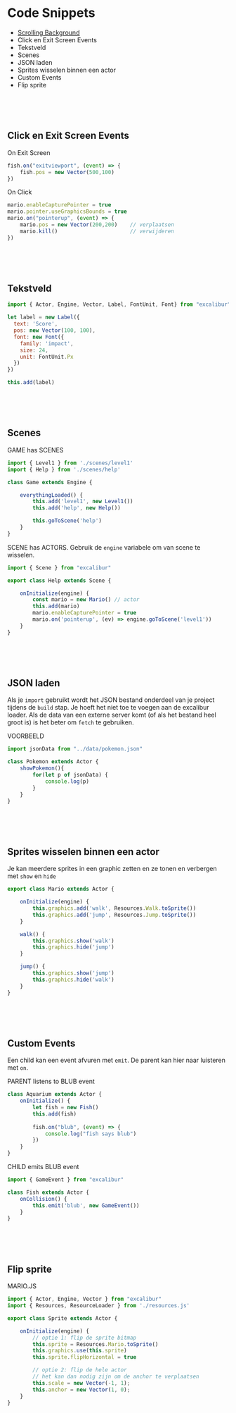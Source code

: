 
# Code Snippets

- [Scrolling Background](./scrolling.md)
- Click en Exit Screen Events
- Tekstveld
- Scenes
- JSON laden
- Sprites wisselen binnen een actor
- Custom Events
- Flip sprite

<br><br><br>

## Click en Exit Screen Events

On Exit Screen
```javascript
fish.on("exitviewport", (event) => {
    fish.pos = new Vector(500,100)
})
```
On Click
```javascript
mario.enableCapturePointer = true
mario.pointer.useGraphicsBounds = true
mario.on("pointerup", (event) => {
    mario.pos = new Vector(200,200)    // verplaatsen
    mario.kill()                       // verwijderen
})
```
<br><br><br>

## Tekstveld

```javascript
import { Actor, Engine, Vector, Label, FontUnit, Font} from "excalibur";

let label = new Label({
  text: 'Score',
  pos: new Vector(100, 100),
  font: new Font({
    family: 'impact',
    size: 24,
    unit: FontUnit.Px
  })
})

this.add(label)
```

<br><br><br>

## Scenes

GAME has SCENES
```javascript
import { Level1 } from './scenes/level1'
import { Help } from './scenes/help'

class Game extends Engine {

    everythingLoaded() {
        this.add('level1', new Level1())
        this.add('help', new Help())

        this.goToScene('help')
    }
}
```
SCENE has ACTORS.
Gebruik de `engine` variabele om van scene te wisselen.
```javascript
import { Scene } from "excalibur"

export class Help extends Scene {

    onInitialize(engine) {
        const mario = new Mario() // actor
        this.add(mario)
        mario.enableCapturePointer = true
        mario.on('pointerup', (ev) => engine.goToScene('level1'))
    }
}
```

<br><br><br>


## JSON laden

Als je `import` gebruikt wordt het JSON bestand onderdeel van je project tijdens de `build` stap. Je hoeft het niet toe te voegen aan de excalibur loader. Als de data van een externe server komt (of als het bestand heel groot is) is het beter om `fetch` te gebruiken.

VOORBEELD

```javascript
import jsonData from "../data/pokemon.json"

class Pokemon extends Actor {
    showPokemon(){
        for(let p of jsonData) {
            console.log(p)
        }
    }
}
```
<br><br><br>


## Sprites wisselen binnen een actor

Je kan meerdere sprites in een graphic zetten en ze tonen en verbergen met `show` en `hide`

```javascript
export class Mario extends Actor {

    onInitialize(engine) {
        this.graphics.add('walk', Resources.Walk.toSprite())
        this.graphics.add('jump', Resources.Jump.toSprite())
    }

    walk() {
        this.graphics.show('walk') 
        this.graphics.hide('jump') 
    }

    jump() {
        this.graphics.show('jump') 
        this.graphics.hide('walk') 
    }
}
```



<br><br><br>


## Custom Events

Een child kan een event afvuren met `emit`. De parent kan hier naar luisteren met `on`.

PARENT listens to BLUB event
```javascript
class Aquarium extends Actor {
    onInitialize() {
        let fish = new Fish()
        this.add(fish)
        
        fish.on("blub", (event) => {
            console.log("fish says blub")
        })
    }
}
```
CHILD emits BLUB event
```javascript
import { GameEvent } from "excalibur"

class Fish extends Actor {
    onCollision() {
        this.emit('blub', new GameEvent())
    }
}
```


<br><br><br>

## Flip sprite

MARIO.JS
```javascript
import { Actor, Engine, Vector } from "excalibur"
import { Resources, ResourceLoader } from './resources.js'

export class Sprite extends Actor {

    onInitialize(engine) {
        // optie 1: flip de sprite bitmap
        this.sprite = Resources.Mario.toSprite()
        this.graphics.use(this.sprite)
        this.sprite.flipHorizontal = true

        // optie 2: flip de hele actor
        // het kan dan nodig zijn om de anchor te verplaatsen
        this.scale = new Vector(-1, 1);
        this.anchor = new Vector(1, 0);
    }
}
```



<br><br><br>
